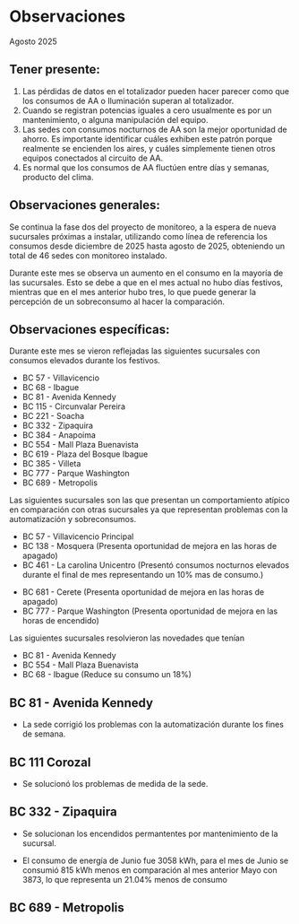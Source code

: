 # Observaciones

<div align="right">

</div>

Agosto 2025
## Tener presente:

1. Las pérdidas de datos en el totalizador pueden hacer parecer como que los consumos de AA o Iluminación superan al totalizador.
2. Cuando se registran potencias iguales a cero usualmente es por un mantenimiento, o alguna manipulación del equipo.
3. Las sedes con consumos nocturnos de AA son la mejor oportunidad de ahorro. Es importante identificar cuáles exhiben este patrón porque realmente se encienden los aires, y cuáles simplemente tienen otros equipos conectados al circuito de AA.
4. Es normal que los consumos de AA fluctúen entre días y semanas, producto del clima.


## Observaciones generales:

Se continua la fase dos del proyecto de monitoreo, a la espera de nueva sucursales próximas a instalar, utilizando como línea de referencia los consumos desde diciembre de 2025 hasta agosto de 2025, obteniendo un total de 46 sedes con monitoreo instalado.

Durante este mes se observa un aumento en el consumo en la mayoría de las sucursales. Esto se debe a que en el mes actual no hubo días festivos, mientras que en el mes anterior hubo tres, lo que puede generar la percepción de un sobreconsumo al hacer la comparación.

## Observaciones específicas:

Durante este mes se vieron reflejadas las siguientes sucursales con consumos elevados durante los festivos.
- BC 57 - Villavicencio
- BC 68 - Ibague
- BC 81 - Avenida Kennedy
- BC 115 - Circunvalar Pereira
- BC 221 - Soacha
- BC 332 - Zipaquira
- BC 384 - Anapoima
- BC 554 - Mall Plaza Buenavista
- BC 619 - Plaza del Bosque Ibague
- BC 385 - Villeta
- BC 777 - Parque Washington
- BC 689 - Metropolis

Las siguientes sucursales son las que presentan un comportamiento atípico en comparación con otras sucursales ya que representan problemas con la automatización y sobreconsumos.

- BC 57 - Villavicencio Principal
- BC 138 - Mosquera (Presenta oportunidad de mejora en las horas de apagado)
- BC 461 - La carolina Unicentro (Presentó consumos nocturnos elevados durante el final de mes representando un 10% mas de consumo.)
<!--- BC 478 -  Mix Vía 40 (Presentó consumos nocturnos y de fin de semana durante el final del mesrepresentando un 37% mas de consumo.)-->
- BC 681 - Cerete (Presenta oportunidad de mejora en las horas de apagado)
- BC 777 - Parque Washington (Presenta oportunidad de mejora en las horas de encendido)

Las siguientes sucursales resolvieron las novedades que tenían

- BC 81 - Avenida Kennedy
- BC 554 - Mall Plaza Buenavista
- BC 68 - Ibague (Reduce su consumo un 18%)


<!--## BC 43 - Puente Aranda

- Se agrega esta sucursal al informe.

- La sucursal no tiene una medida grande de equipos de enfriamiento a comparación de otras sucursales.


## BC 57 - Villavicencio Principal

- Se agrega esta sucursal al informe.

- La sucursal presenta una fuerte oportunidad de mejora, con las horas de apagado y encendidos en horarios festivos.

## BC 68 - Ibague

- Se agrega esta sucursal al informe.

- La sucursal presenta una fuerte oportunidad de mejora, con las horas de apagado y encendidos en horarios festivos.

<!--## BC 73 - Pereira 

- El consumo de energía de Abril fue 7111 kWh, para el mes de Abril se consumió 1073 kWh menos en comparación al mes anterior Marzo con 8184, lo que representa un 13.12% menos de consumo

<!--## BC 79 - La Quinta Ibague

- La sede presenta durante el mes de febrero, consumos debido a la operación del sistema de aire acondicionado en los fines de semana, se notifica que durante este mes en estos periodos se han estado realizando labores de mantenimiento.-->

## BC 81 - Avenida Kennedy 

- La sede corrigió los problemas con la automatización durante los fines de semana.

<!--- Durante la última semana del mes, la sede presentó consumos nocturnos elevados.--->

<!--## BC 83 - Miramar

- Se agrega esta sucursal al informe.

- La sede arrancó el mes con problemas en los horarios nocturnos, los cuales fueron solucionados la última semana del mes.-->

## BC 111 Corozal

- Se solucionó los problemas de medida de la sede.

<!--## BC 115 - Circunvalar Pereira

- La sede presentó consumos durante el día 25 de diciembre.

- La sede presentó consumos elevados durate horarios nocturnos durante este mes.

- El consumo de energía de Diciembre fue 5653 kWh, ´para el mes de Diciembre se consumió 356 kWh más en comparación al mes anterior Noviembre con 5297, lo que representa un 6.72% más de consumo.-->

<!--## BC 138 - Mosquera

- Se reestableció comunicación ca la sucursal.-->

<!--## BC 221 - Soacha

- La sede elevó sus consumo con respecto a la línea base, en horarios nocturnos y horarios laborales.

El consumo de energía de Abril fue 3627 kWh, para el mes de Abril se consumió 402 kWh más en comparación al mes anterior Marzo con 3225, lo que representa un 12.47% más de consumo.-->

<!--## BC 265 - Valle de Lili

- La sucursal tuvo encendidos en horarios nocutrnos durante la última semana del mes.

- El consumo de energía de Mayo fue 4049 kWh, para el mes de Mayo se consumió 480 kWh más en comparación al mes anterior Abril con 3569, lo que representa un 13.45% más de consumo.


## BC 322 - San Gil

- Se agrega esta sucursal al informe.

## BC 325 - Santuario

- Se agrega esta sucursal al informe.

- La sucursal no tiene una medida grande de equipos de enfriamiento a comparación de otras sucursales.-->


## BC 332 - Zipaquira

- Se solucionan los encendidos permantentes por mantenimiento de la sucursal.

- El consumo de energía de Junio fue 3058 kWh, para el mes de Junio se consumió 815 kWh menos en comparación al mes anterior Mayo con 3873, lo que representa un 21.04% menos de consumo

<!--- La sede aumentó su consumo  típico durante todo el mes, provocando un aumento en el consolidado final del mes a comparación con la línea base.

<!-- ##BC 334 - El Peñol -->

<!--## BC 367 - Granada Meta

<!--- Se reestableció comunicación con la sede el día 20 de febrero.-->

<!--- La sede presentó una perdida de comunicación durante los primeros días del mes.

<!--## BC 384 - Anapoima 


- La sucursal presentó encendidos durante en fines de semana durante la primer y tercer semana del mes.

- El consumo de energía de Mayo fue 2939 kWh, para el mes de Mayo se consumió 284 kWh más en comparación al mes anterior Abril con 2655, lo que representa un 10.70% más de consumo.

<!--- El consumo de energía de Noviembre fue 2645 kWh, para el mes de Noviembre se consumió 139 kWh menos en comparación al mes anterior Octubre con 2784, lo que representa un 4.99% menos de consumo.

- La sede presentó una mejora en el consumo durante horarios laborales, sin embargo presentó un aumento en horarios nocturnos o no operativos.  -->

<!--## BC 385 - Villeta

- La sede encendió el sistema de aire acondicionado el día 25 de diciembre que representa festivo.

- La sede presentó consumos elevados a comparación con la líne base.

- El consumo de energía de Diciembre fue 4866 kWh, para el mes de Diciembre se consumió 523 kWh más en comparación al mes anterior Noviembre con 4343, lo que representa un 12.04% más de consumo.-->

<!--## BC 388 - CC Hayuelos

- La sede mejoró su patrón de consumo en cuanto a consumos nocturnos.

- La sede presentó problemas con la automatización los días del 23 al 26 de diciembre, el sistema quedó encendido durante estas fechas.-->

<!-- - El consumo de energía de Octubre fue 4222 kWh. para el mes de Octubre se consumió 722 kWh menos en comparación al mes anterior Septiembre con 4944, lo que representa un 14.60% menos de consumo.  -->

<!--## BC 415 - El Retiro -->

<!--## BC 461 - La carolina Unicentro

- La sede presentó consumos atípicos la última semana del mes.-->


<!--## BC 478 - Mix Vía 40

- La sede presentó un patrón de consumo atípico la primera semana del mes


<!-- ## BC 479 - Pamplona -->



<!--## BC 513 - El Difícil 

- La sede tuvo problemas con el patrón de consumo durante la tercera semana del mes de marzo.-->

<!--## BC 516 - Santa Marta

- La sede presentó horas de apagado tardias, y consumos durante fines de semana, la gran parte del mes.

- El consumo de energía de Mayo fue 12320 kWh, para el mes de Mayo se consumió 770 kWh más en comparación al mes anterior Abril con 11550, lo que representa un 6.67% más de consumo.

## BC 517 - El Rodadero

- La sucursal presentó consumos en horarios nocturnos, los tres últimos martes de la semana.

## BC 554 - Mall Plaza Buenavista

- La sede comenzó el monitoreo con una gran oportunidad de mejora en las horas de apagado del sistema de aire acondicionado.

- Se debe atender el no apagado del sistema de aires que se presenta las noches de los días viernes.


<!-- ## BC 583 - Riosucio -->

<!---## BC 602 - UGI

- Se agrega esta sucursal al informe.

- La sucursal no tiene una medida grande de equipos de enfriamiento a comparación de otras sucursales.

<!--## BC 619 - Plaza del Bosque Ibague

- La sucursal redujo su consumo con respecto a la línea base.-->

<!--## BC 673 - Calle 80

- La sucursal aumentó su consumo a comparación con la línea base.


<!--## BC 681 - Cerete

- El consumo de energía de Julio fue 6231 kWh. para el mes de Julio se consumió 937 kWh más en comparación al mes anterior Junio con 5294, lo que representa un 17.70% más de consumo. -->

<!--## BC 687 - Planeta Rica

- El consumo de energía de Julio fue 4586 kWh. para el mes de Julio se consumió 1210 kWh más en comparación al mes anterior Junio con 3376, lo que representa un 35.84% más de consumo.-->

## BC 689 - Metropolis

<!--- La sede mejoró su patrón de consumo en los horarios de apagado y horas nocturnas durante el mes.

- La sede encendió el sistema de aires acondicionados el 25 de diciembre que representa un día festivo. 

- El consumo de energía de Diciembre fue 2417 kWh, para el mes de Diciembre se consumió 371 kWh más en comparación al mes anterior Noviembre con 2046, lo que representa un 18.13% más de consumo.-->

<!--## BC 733 - La Unión Valle

- La sede redujo su consumo con respecto a la línea bese en horarios laborales.

- El consumo de energía de Noviembre fue 4035 kWh, para el mes de Noviembre se consumió 577 kWh menos en comparación al mes anterior Octubre con 4612, lo que representa un 12.51% menos de consumo.-->

<!--## BC 772 - Caicedonia 

- El consumo de energía de Mayo fue 3062 kWh, para el mes de Mayo se consumió 404 kWh más en comparación al mes anterior Abril con 2658, lo que representa un 15.20% más de consumo

<!--## BC 775 - Bulevar 54

- La sede presentó un consumo atípico durante la penúltima semana del mes
<!-- La sede redujo su consumo con respecto a la línea bese en horarios laborales.

- La sede presentó un patrón de consumo irregular durante el principio del mes.

- El consumo de energía de Diciembre fue 6246 kWh, para el mes de Diciembre se consumió 231 kWh más en comparación al mes anterior Noviembre con 6015, lo que representa un 3.84% más de consumo. -->

<!--## BC 777 - Parque Washington

<!--- La sede presentaba problemas con el apagado del sistema de aires en las horas nocturnas, a partir del 2 de enero el problema quedó solucionado.
- El consumo de energía de Enero fue 5916 kWh, para el mes de Enero se consumió 727 kWh menos en comparación al mes anterior Diciembre con 6643, lo que representa un 10.94% menos de consumo
-->

<!--- La sede presentó nuevamente los problemas de apagado durante las horas nocturnas la tercera semana del mes.

<!--## BC 781 - Prado Plaza

- La sede redujo su consumo con respecto a la línea base

- El consumo de energía de Abril fue 4037 kWh, para el mes de Abril se consumió 378 kWh menos en comparación al mes anterior Marzo con 4415, lo que representa un 8.56% menos de consumo-->

<!--## BC 795 - Cañaveral

- Se agrega esta sucursal al informe.

<!-- ## BC 802 - Puerto Lopez

- El consumo de energía de Junio fue 3810 kWh, para el mes de Junio se consumió 540 kWh menos en comparación al mes anterior Mayo con 4350, lo que representa un 12.41% menos de consumo. -->

<!--## BC 832 - San Francisco de Paula

- La sede redujo su consumo con respecto a la línea bese en horarios laborales

- El consumo de energía de Noviembre fue 5208 kWh, para el mes de Noviembre se consumió 1279 kWh menos en comparación al mes anterior Octubre con 6487, lo que representa un 19.72% menos de consumo -->

<!---## BC 892 - La Vega

- La sede redujo su consumo con respecto a la línea bese en horarios laborales

- El consumo de energía de Noviembre fue 1233 kWh, para el mes de Noviembre se consumió 284 kWh menos en comparación al mes anterior Octubre con 1517, lo que representa un 18.74% menos de consumo -->

<!-- ## BC - Jardin Plaza -->

<!--## BC - Metropolitan

- El consumo de energía de Octubre fue 22322 kWh, para el mes de Octubre se consumió 2437 kWh más en comparación al mes anterior Septiembre con 19885, lo que representa un 12.26% más de consumo -->